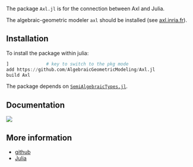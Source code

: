 The package `Axl.jl` is for the connection between Axl and Julia. 

The algebraic-geometric modeler `axl` should be installed (see [axl.inria.fr](http://axl.inria.fr)). 

## Installation

To install the package within julia:

```julia
]              # key to switch to the pkg mode
add https://github.com/AlgebraicGeometricModeling/Axl.jl
build Axl
```

The package depends on [`SemiAlgebraicTypes.jl`](https://github.inria.fr/AlgebraicGeometricModeling/SemiAlgebraicTypes.jl).
    
## Documentation
    
[![](https://img.shields.io/badge/docs-latest-blue.svg)](https://AlgebraicGeometricModeling.github.io/Axl.jl/)
    

## More information

- [github](https://github.com/AlgebraicGeometricModeling/Axl.jl)
- [Julia](https://julialang.org/)
